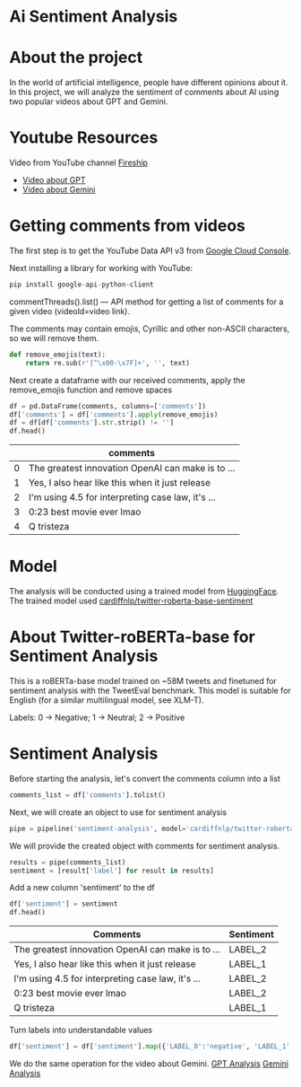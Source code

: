 # Ai Sentiment Analysis

# About the project
In the world of artificial intelligence, people have different opinions about it. In this project, we will analyze the sentiment of comments about AI using two popular videos about GPT and Gemini.

# Youtube Resources
Video from YouTube channel [Fireship](https://www.youtube.com/@Fireship)
- [Video about GPT](https://youtu.be/FW2XOIxaNqg?si=jaz2trhQh1VZCgQD)
- [Video about Gemini](https://youtu.be/k9xbh9LUYn0?si=Xri8VEv4VPAFk2FX)

# Getting comments from videos
The first step is to get the YouTube Data API v3 from [Google Cloud Console](https://console.cloud.google.com/).

Next installing a library for working with YouTube:
``` python
pip install google-api-python-client
```
commentThreads().list() — API method for getting a list of comments for a given video (videoId=video link).

The comments may contain emojis, Cyrillic and other non-ASCII characters, so we will remove them.
``` python
def remove_emojis(text):
    return re.sub(r'[^\x00-\x7F]+', '', text)
```
Next create a dataframe with our received comments, apply the remove_emojis function and remove spaces
``` python
df = pd.DataFrame(comments, columns=['comments'])
df['comments'] = df['comments'].apply(remove_emojis)
df = df[df['comments'].str.strip() != '']
df.head()
```
|       | comments                                                                 |
|-------|--------------------------------------------------------------------------|
| 0     | The greatest innovation OpenAI can make is to ...                        |
| 1     | Yes, I also hear like this when it just release                          |
| 2     | I'm using 4.5 for interpreting case law, it's ...                        |
| 3     | 0:23 best movie ever lmao                                                |
| 4     | Q tristeza                                                             |

# Model
The analysis will be conducted using a trained model from [HuggingFace](https://huggingface.co/).
The trained model used [cardiffnlp/twitter-roberta-base-sentiment](https://huggingface.co/cardiffnlp/twitter-roberta-base-sentiment)

# About Twitter-roBERTa-base for Sentiment Analysis
This is a roBERTa-base model trained on ~58M tweets and finetuned for sentiment analysis with the TweetEval benchmark. This model is suitable for English (for a similar multilingual model, see XLM-T).

Labels: 0 -> Negative; 1 -> Neutral; 2 -> Positive

# Sentiment Analysis
Before starting the analysis, let's convert the comments column into a list
``` python
comments_list = df['comments'].tolist()
```
Next, we will create an object to use for sentiment analysis
``` python
pipe = pipeline('sentiment-analysis', model='cardiffnlp/twitter-roberta-base-sentiment', truncation=True, max_length=512)
```
We will provide the created object with comments for sentiment analysis.
``` python
results = pipe(comments_list)
sentiment = [result['label'] for result in results]
```
Add a new column 'sentiment' to the df
``` python
df['sentiment'] = sentiment
df.head()
```
| Comments                                         | Sentiment |
|-------------------------------------------------|-----------|
| The greatest innovation OpenAI can make is to ... | LABEL_2   |
| Yes, I also hear like this when it just release | LABEL_1   |
| I'm using 4.5 for interpreting case law, it's ... | LABEL_2   |
| 0:23 best movie ever lmao                       | LABEL_2   |
| Q tristeza                                      | LABEL_1   |

Turn labels into understandable values
``` python
df['sentiment'] = df['sentiment'].map({'LABEL_0':'negative', 'LABEL_1': 'neutral', 'LABEL_2':'positive'})
```

We do the same operation for the video about Gemini.
[GPT Analysis](./gpt_sentiment.ipynb)
[Gemini Analysis](./gemini_analysis.ipynb)





